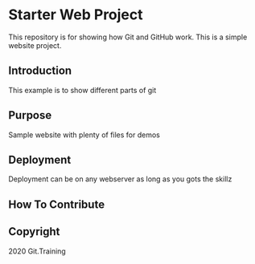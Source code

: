 # Starter Web Project

This repository is for showing how Git and GitHub work.  This is a simple website project.

## Introduction

This example is to show different parts of git

## Purpose

Sample website with plenty of files for demos

## Deployment

Deployment can be on any webserver as long as you gots the skillz

## How To Contribute

## Copyright

2020 Git.Training